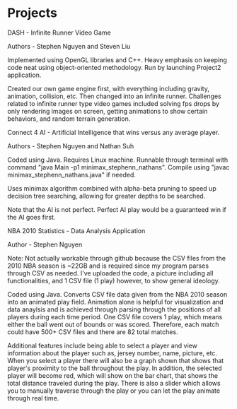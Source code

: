 # Projects

  DASH - Infinite Runner Video Game

Authors - Stephen Nguyen and Steven Liu

Implemented using OpenGL libraries and C++. Heavy emphasis on keeping code neat using object-oriented methodology. Run by launching Project2 application.

Created our own game engine first, with everything including gravity, animation, collision, etc. Then changed into an infinite runner. Challenges related to infinite runner type video games included solving fps drops by only rendering images on screen, getting animations to show certain behaviors, and random terrain generation.



  Connect 4 AI - Artificial Intelligence that wins versus any average player.

Authors - Stephen Nguyen and Nathan Suh

Coded using Java. Requires Linux machine. Runnable through terminal with command "java Main -p1 minimax_stephenn_nathans". Compile using "javac minimax_stephenn_nathans.java" if needed.

Uses minimax algorithm combined with alpha-beta pruning to speed up decision tree searching, allowing for greater depths to be searched.

Note that the AI is not perfect. Perfect AI play would be a guaranteed win if the AI goes first.



  NBA 2010 Statistics - Data Analysis Application

Author - Stephen Nguyen

Note: Not actually workable through github because the CSV files from the 2010 NBA season is ~22GB and is required since my program parses through CSV as needed. I've uploaded the code, a picture including all functionalities, and 1 CSV file (1 play) however, to show general ideology.

Coded using Java. Converts CSV file data given from the NBA 2010 season into an animated play field. Animation alone is helpful for visualization and data anaylsis and is achieved through parsing through the positions of all players during each time period. One CSV file covers 1 play, which means either the ball went out of bounds or was scored. Therefore, each match could have 500+ CSV files and there are 82 total matches.

Additional features include being able to select a player and view information about the player such as, jersey number, name, picture, etc. When you select a player there will also be a graph shown that shows that player's proximity to the ball throughout the play. In addition, the selected player will become red, which will show on the bar chart, that shows the total distance traveled during the play. There is also a slider which allows you to manually traverse through the play or you can let the play animate through real time.
